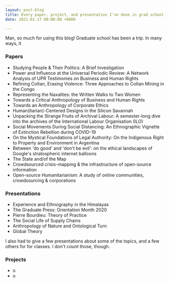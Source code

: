 ```yaml
---
layout: post-blog
title: Every paper, project, and presentation I've done in grad school
date: 2021-01-17 00:00:00 +0000

---
```

Man, so much for using this blog! Graduate school has been a trip. In many ways, it

### Papers

* Studying People & Their Politics: A Brief Investigation
* Power and Influence at the Universal Periodic Review: A Network Analysis of UPR Testimonies on Business and Human Rights
* Refining Coltan, Erasing Violence: Three Approaches to Coltan Mining in the Congo
* Representing the Naxalites: the Written Walks to Two Women
* Towards a Critical Anthropology of Business and Human Rights
* Towards an Anthropology of Corporate  Ethics
* Human(itarian)-Centered Designs in the Silicon Savannah
* Unpacking the Strange Fruits of Archival Labour: A semester-long dive into the archives of the International Labour Organisation (ILO)
* Social Movements During Social Distancing: An Ethnographic Vignette of Extinction Rebellion during COVID-19 
* On the Mystical Foundations of Legal Authority: On the Indigenous Right to Property and Environment in Argentina
* Between 'do good' and 'don't be evil': on the ethical landscapes of Google's stratospheric internet balloons
* The State and/of the Map
* Crowdsourced crisis-mapping & the infrastructure of open-source information
* Open-source Humanitarianism: A study of online communities, crowdsourcing & corporations

### Presentations

* Experience and Ethnography in the Himalayas
* The Graduate Press: Orientation Month 2020
* Pierre Bourdieu: Theory of Practice
* The Social Life of Supply Chains
* Anthropology of Nature and Ontological Turn
* Global Theory

I also had to give a few presentations about some of the topics, and a few others for for classes. I don't count those, though.

### Projects

*  o
* o